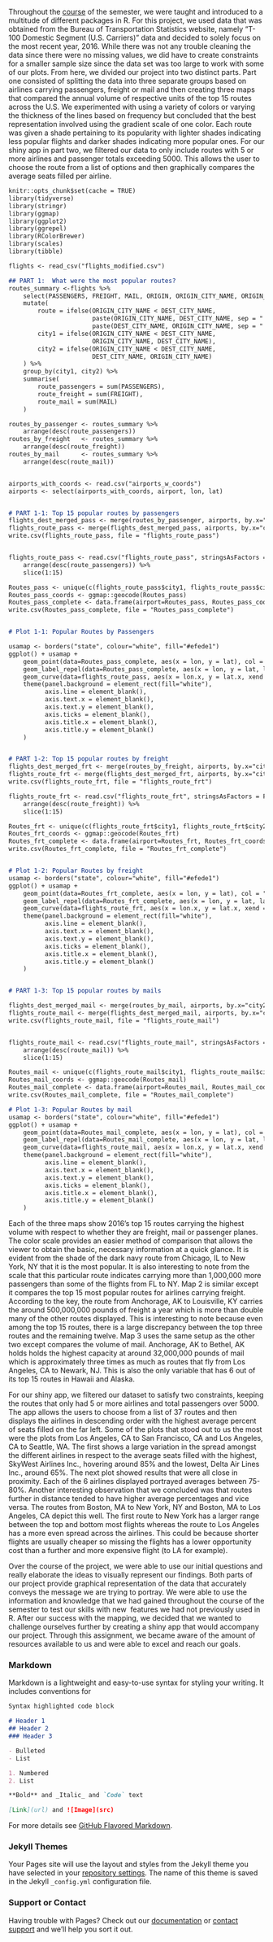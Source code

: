   Throughout the [course](https://idc9.github.io/stor390/) of the semester, we were taught and introduced to a multitude of different packages in R. For this project, we used data that was obtained from the Bureau of Transportation Statistics website, namely “T-100 Domestic Segment (U.S. Carriers)” data and decided to solely focus on the most recent year, 2016. While there was not any trouble cleaning the data since there were no missing values, we did have to create constraints for a smaller sample size since the data set was too large to work with some of our plots. From here, we divided our project into two distinct parts. Part one consisted of splitting the data into three separate groups based on airlines carrying passengers, freight or mail and then creating three maps that compared the annual volume of respective units of the top 15 routes across the U.S. We experimented with using a variety of colors or varying the thickness of the lines based on frequency but concluded that the best representation involved using the gradient scale of one color. Each route was given a shade pertaining to its popularity with lighter shades indicating less popular flights and darker shades indicating more popular ones. For our shiny app in part two, we filtered our data to only include routes with 5 or more airlines and passenger totals exceeding 5000. This allows the user to choose the route from a list of options and then graphically compares the average seats filled per airline.  

```markdown
knitr::opts_chunk$set(cache = TRUE)
library(tidyverse)
library(stringr)
library(ggmap)
library(ggplot2)
library(ggrepel)
library(RColorBrewer)
library(scales)
library(tibble)

flights <- read_csv("flights_modified.csv")
```

```markdown
## PART 1:  What were the most popular routes?
routes_summary <-flights %>%
    select(PASSENGERS, FREIGHT, MAIL, ORIGIN, ORIGIN_CITY_NAME, ORIGIN_STATE_ABR, DEST, DEST_CITY_NAME, DEST_STATE_ABR) %>%
    mutate(
        route = ifelse(ORIGIN_CITY_NAME < DEST_CITY_NAME,
                       paste(ORIGIN_CITY_NAME, DEST_CITY_NAME, sep = " - "),
                       paste(DEST_CITY_NAME, ORIGIN_CITY_NAME, sep = " - ")),
        city1 = ifelse(ORIGIN_CITY_NAME < DEST_CITY_NAME,
                       ORIGIN_CITY_NAME, DEST_CITY_NAME),
        city2 = ifelse(ORIGIN_CITY_NAME < DEST_CITY_NAME,
                       DEST_CITY_NAME, ORIGIN_CITY_NAME)
    ) %>%
    group_by(city1, city2) %>%
    summarise(
        route_passengers = sum(PASSENGERS),
        route_freight = sum(FREIGHT),
        route_mail = sum(MAIL)
    )

routes_by_passenger <- routes_summary %>%
    arrange(desc(route_passengers))
routes_by_freight   <- routes_summary %>%
    arrange(desc(route_freight))
routes_by_mail      <- routes_summary %>%
    arrange(desc(route_mail))


airports_with_coords <- read.csv("airports_w_coords")
airports <- select(airports_with_coords, airport, lon, lat)


# PART 1-1: Top 15 popular routes by passengers
flights_dest_merged_pass <- merge(routes_by_passenger, airports, by.x="city2", by.y="airport")
flights_route_pass <- merge(flights_dest_merged_pass, airports, by.x="city1", by.y="airport")
write.csv(flights_route_pass, file = "flights_route_pass")


flights_route_pass <- read.csv("flights_route_pass", stringsAsFactors = FALSE) %>%
    arrange(desc(route_passengers)) %>%
    slice(1:15)

Routes_pass <- unique(c(flights_route_pass$city1, flights_route_pass$city2))
Routes_pass_coords <- ggmap::geocode(Routes_pass)
Routes_pass_complete <- data.frame(airport=Routes_pass, Routes_pass_coords)
write.csv(Routes_pass_complete, file = "Routes_pass_complete")


# Plot 1-1: Popular Routes by Passengers

usamap <- borders("state", colour="white", fill="#efede1")
ggplot() + usamap + 
    geom_point(data=Routes_pass_complete, aes(x = lon, y = lat), col = "#970027") + 
    geom_label_repel(data=Routes_pass_complete, aes(x = lon, y = lat, label = airport), col = "black", size = 2, segment.color = NA) +
    geom_curve(data=flights_route_pass, aes(x = lon.x, y = lat.x, xend = lon.y, yend = lat.y, color=route_passengers), size = 1, curvature = .3) + scale_colour_gradientn(name = "Top 15\nPopular Routes\nBy Passengers\n", colours = c("#99CCFF","#000033"), labels=comma) +
    theme(panel.background = element_rect(fill="white"), 
          axis.line = element_blank(),
          axis.text.x = element_blank(),
          axis.text.y = element_blank(),
          axis.ticks = element_blank(),
          axis.title.x = element_blank(),
          axis.title.y = element_blank()
    )


# PART 1-2: Top 15 popular routes by freight
flights_dest_merged_frt <- merge(routes_by_freight, airports, by.x="city2", by.y="airport")
flights_route_frt <- merge(flights_dest_merged_frt, airports, by.x="city1", by.y="airport")
write.csv(flights_route_frt, file = "flights_route_frt")

flights_route_frt <- read.csv("flights_route_frt", stringsAsFactors = FALSE) %>%
    arrange(desc(route_freight)) %>%
    slice(1:15)

Routes_frt <- unique(c(flights_route_frt$city1, flights_route_frt$city2))
Routes_frt_coords <- ggmap::geocode(Routes_frt)
Routes_frt_complete <- data.frame(airport=Routes_frt, Routes_frt_coords)
write.csv(Routes_frt_complete, file = "Routes_frt_complete")


# Plot 1-2: Popular Routes by freight
usamap <- borders("state", colour="white", fill="#efede1")
ggplot() + usamap + 
    geom_point(data=Routes_frt_complete, aes(x = lon, y = lat), col = "#970027") + 
    geom_label_repel(data=Routes_frt_complete, aes(x = lon, y = lat, label = airport), col = "black", size = 2, segment.color = NA) + 
    geom_curve(data=flights_route_frt, aes(x = lon.x, y = lat.x, xend = lon.y, yend = lat.y, color=route_freight), size = 1, curvature = .3) + scale_colour_gradientn(name = "Top 15\nPopular Routes\nBy Freight\n", colours = c("#FF99CC","#CC0033"), labels=comma) +
    theme(panel.background = element_rect(fill="white"), 
          axis.line = element_blank(),
          axis.text.x = element_blank(),
          axis.text.y = element_blank(),
          axis.ticks = element_blank(),
          axis.title.x = element_blank(),
          axis.title.y = element_blank()
    )


# PART 1-3: Top 15 popular routes by mails

flights_dest_merged_mail <- merge(routes_by_mail, airports, by.x="city2", by.y="airport")
flights_route_mail <- merge(flights_dest_merged_mail, airports, by.x="city1", by.y="airport")
write.csv(flights_route_mail, file = "flights_route_mail")


flights_route_mail <- read.csv("flights_route_mail", stringsAsFactors = FALSE) %>%
    arrange(desc(route_mail)) %>%
    slice(1:15)

Routes_mail <- unique(c(flights_route_mail$city1, flights_route_mail$city2))
Routes_mail_coords <- ggmap::geocode(Routes_mail)
Routes_mail_complete <- data.frame(airport=Routes_mail, Routes_mail_coords)
write.csv(Routes_mail_complete, file = "Routes_mail_complete")

# Plot 1-3: Popular Routes by mail
usamap <- borders("state", colour="white", fill="#efede1")
ggplot() + usamap + 
    geom_point(data=Routes_mail_complete, aes(x = lon, y = lat), col = "#970027") + 
    geom_label_repel(data=Routes_mail_complete, aes(x = lon, y = lat, label = airport), col = "black", size = 2, segment.color = NA) + 
    geom_curve(data=flights_route_mail, aes(x = lon.x, y = lat.x, xend = lon.y, yend = lat.y, color=route_mail), size = 1, curvature = .3) + scale_colour_gradientn(name = "Top 15\nPopular Routes\nBy Mail\n", colours = c("#00CC66","#003300"), labels=comma) +
    theme(panel.background = element_rect(fill="white"), 
          axis.line = element_blank(),
          axis.text.x = element_blank(),
          axis.text.y = element_blank(),
          axis.ticks = element_blank(),
          axis.title.x = element_blank(),
          axis.title.y = element_blank()
    )
```

  Each of the three maps show 2016’s top 15 routes carrying the highest volume with respect to whether they are freight, mail or passenger planes. The color scale provides an easier method of comparison that allows the viewer to obtain the basic, necessary information at a quick glance. It is evident from the shade of the dark navy route from Chicago, IL to New York, NY that it is the most popular. It is also interesting to note from the scale that this particular route indicates carrying more than 1,000,000 more passengers than some of the flights from FL to NY. Map 2 is similar except it compares the top 15 most popular routes for airlines carrying freight. According to the key, the route from Anchorage, AK to Louisville, KY carries the around 500,000,000 pounds of freight a year which is more than double many of the other routes displayed. This is interesting to note because even among the top 15 routes, there is a large discrepancy between the top three routes and the remaining twelve. Map 3 uses the same setup as the other two except compares the volume of mail. Anchorage, AK to Bethel, AK holds holds the highest capacity at around 32,000,000 pounds of mail which is approximately three times as much as routes that fly from Los Angeles, CA to Newark, NJ. This is also the only variable that has 6 out of its top 15 routes in Hawaii and Alaska.  
  
  
  For our shiny app, we filtered our dataset to satisfy two constraints, keeping the routes that only had 5 or more airlines and total passengers over 5000. The app allows the users to choose from a list of 37 routes and then displays the airlines in descending order with the highest average percent of seats filled on the far left. Some of the plots that stood out to us the most were the plots from Los Angeles, CA to San Francisco, CA and Los Angeles, CA to Seattle, WA. The first shows a large variation in the spread amongst the different airlines in respect to the average seats filled with the highest, SkyWest Airlines Inc., hovering around 85% and the lowest, Delta Air Lines Inc., around 65%. The next plot showed results that were all close in proximity. Each of the 6 airlines displayed portrayed averages between 75-80%. Another interesting observation that we concluded was that routes further in distance tended to have higher average percentages and vice versa. The routes from Boston, MA to New York, NY and Boston, MA to Los Angeles, CA depict this well. The first route to New York has a larger range between the top and bottom most flights whereas the route to Los Angeles has a more even spread across the airlines. This could be because shorter flights are usually cheaper so missing the flights has a lower opportunity cost than a further and more expensive flight (to LA for example).  
  
  
  Over the course of the project, we were able to use our initial questions and really elaborate the ideas to visually represent our findings. Both parts of our project provide graphical representation of the data that accurately conveys the message we are trying to portray. We were able to use the information and knowledge that we had gained throughout the course of the semester to test our skills with new  features we had not previously used in R. After our success with the mapping, we decided that we wanted to challenge ourselves further by creating a shiny app that would accompany our project. Through this assignment, we became aware of the amount of resources available to us and were able to excel and reach our goals.  

### Markdown

Markdown is a lightweight and easy-to-use syntax for styling your writing. It includes conventions for

```markdown
Syntax highlighted code block

# Header 1
## Header 2
### Header 3

- Bulleted
- List

1. Numbered
2. List

**Bold** and _Italic_ and `Code` text

[Link](url) and ![Image](src)
```

For more details see [GitHub Flavored Markdown](https://guides.github.com/features/mastering-markdown/).

### Jekyll Themes

Your Pages site will use the layout and styles from the Jekyll theme you have selected in your [repository settings](https://github.com/WHF0530/Flight-Routes-Analysis/settings). The name of this theme is saved in the Jekyll `_config.yml` configuration file.

### Support or Contact

Having trouble with Pages? Check out our [documentation](https://help.github.com/categories/github-pages-basics/) or [contact support](https://github.com/contact) and we’ll help you sort it out.
